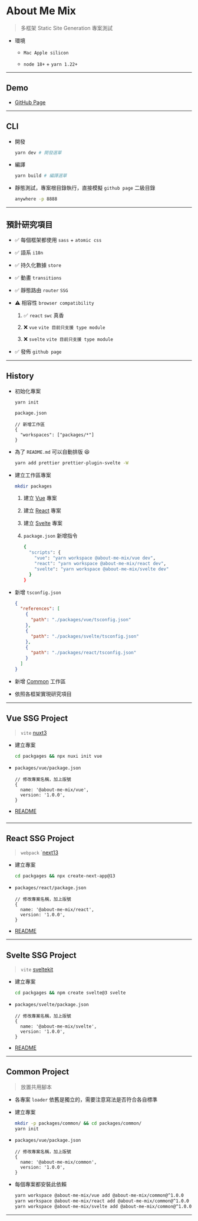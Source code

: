 # About Me Mix

> 多框架 Static Site Generation 專案測試

- 環境

  - `Mac Apple silicon`

  - `node 18+` + `yarn 1.22+`

---

## Demo

- [GitHub Page](https://jheng-jie.github.io/about-me-mix/react/zh/home/)

---

## CLI

- 開發

  ```sh
  yarn dev # 開發選單
  ```
  
- 編譯

  ```sh
  yarn build # 編譯選單
  ```
  
- 靜態測試，專案根目錄執行，直接模擬 `github page` 二級目錄

  ```sh
  anywhere -p 8888
  ```

---

## 預計研究項目

- ✅ 每個框架都使用 `sass` + `atomic css`

- ✅ 語系 `i18n`

- ✅ 持久化數據 `store`

- ✅ 動畫 `transitions`

- ✅ 靜態路由 `router` `SSG`

- ⚠️ 相容性 `browser compatibility`

  1. ✅ `react` `swc` 真香
  
  2. ❌ `vue` `vite 目前只支援 type module`
  
  3. ❌ `svelte` `vite 目前只支援 type module`

- ✅ 發佈 `github page`

---

## History

- 初始化專案

  ```sh
  yarn init
  ```

  `package.json`

  ```json5
  // 新增工作區
  {
    "workspaces": ["packages/*"]
  }
  ```

- 為了 `README.md` 可以自動排版 😆

  ```sh
  yarn add prettier prettier-plugin-svelte -W
  ```

- 建立工作區專案

  ```sh
  mkdir packages
  ```

  1. 建立 [Vue](#vue-ssg-project) 專案

  2. 建立 [React](#react-ssg-project) 專案

  3. 建立 [Svelte](#svelte-ssg-project) 專案

  4. `package.json` 新增指令

     ```sh
     {
       "scripts": {
         "vue": "yarn workspace @about-me-mix/vue dev",
         "react": "yarn workspace @about-me-mix/react dev",
         "svelte": "yarn workspace @about-me-mix/svelte dev"
       }
     }
     ```

- 新增 `tsconfig.json`

  ```json
  {
    "references": [
      {
        "path": "./packages/vue/tsconfig.json"
      },
      {
        "path": "./packages/svelte/tsconfig.json"
      },
      {
        "path": "./packages/react/tsconfig.json"
      }
    ]
  }
  ```

- 新增 [Common](#common-project) 工作區

- 依照各框架實現研究項目

---

## Vue SSG Project

> `vite` [nuxt3](https://nuxt.com/docs/getting-started/installation)

- 建立專案

  ```sh
  cd packgages && npx nuxi init vue
  ```

- `packages/vue/package.json`

  ```json5
  // 修改專案名稱，加上版號
  {
    name: '@about-me-mix/vue',
    version: '1.0.0',
  }
  ```

- [README](./packages/vue/README.md)

###

---

## React SSG Project

> `webpack` `[next13](https://nextjs.org/docs/getting-started)

- 建立專案

  ```sh
  cd packgages && npx create-next-app@13
  ```

- `packages/react/package.json`

  ```json5
  // 修改專案名稱，加上版號
  {
    name: '@about-me-mix/react',
    version: '1.0.0',
  }
  ```
  
- [README](./packages/react/README.md)

---

## Svelte SSG Project

> `vite` [sveltekit](https://kit.svelte.dev/docs/introduction)

- 建立專案

  ```sh
  cd packgages && npm create svelte@3 svelte
  ```

- `packages/svelte/package.json`

  ```json5
  // 修改專案名稱，加上版號
  {
    name: '@about-me-mix/svelte',
    version: '1.0.0',
  }
  ```

- [README](./packages/svelte/README.md)

---

## Common Project

> 放置共用腳本

- 各專案 `loader` 依舊是獨立的，需要注意寫法是否符合各自標準

- 建立專案

  ```sh
  mkdir -p packages/common/ && cd packages/common/
  yarn init
  ```

- `packages/vue/package.json`

  ```json5
  // 修改專案名稱，加上版號
  {
    name: '@about-me-mix/common',
    version: '1.0.0',
  }
  ```

- 每個專案都安裝此依賴

  ```sh
  yarn workspace @about-me-mix/vue add @about-me-mix/common@^1.0.0
  yarn workspace @about-me-mix/react add @about-me-mix/common@^1.0.0
  yarn workspace @about-me-mix/svelte add @about-me-mix/common@^1.0.0
  ```

---
